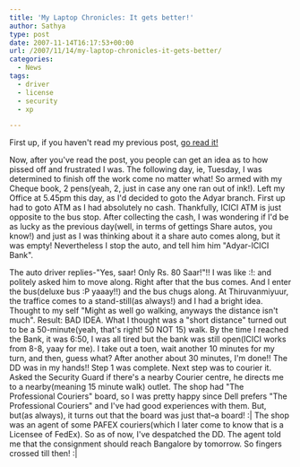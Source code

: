 ```yaml
---
title: 'My Laptop Chronicles: It gets better!'
author: Sathya
type: post
date: 2007-11-14T16:17:53+00:00
url: /2007/11/14/my-laptop-chronicles-it-gets-better/
categories:
  - News
tags:
  - driver
  - license
  - security
  - xp

---
```

First up, if you haven't read my previous post, [go read it!][1]

Now, after you've read the post, you people can get an idea as to how pissed off and frustrated I was. The following day, ie, Tuesday, I was determined to finish off the work come no matter what! So armed with my Cheque book, 2 pens(yeah, 2, just in case any one ran out of ink!). Left my Office at 5.45pm this day, as I'd decided to goto the Adyar branch. First up had to goto ATM as I had absolutely no cash. Thankfully, ICICI ATM is just opposite to the bus stop. After collecting the cash, I was wondering if I'd be as lucky as the previous day(well, in terms of gettings Share autos, you know!) and just as I was thinking about it a share auto comes along, but it was empty! Nevertheless I stop the auto, and tell him him "Adyar-ICICI Bank".

<!--more-->

The auto driver replies-"Yes, saar! Only Rs. 80 Saar!"!! I was like :!: and politely asked him to move along. Right after that the bus comes. And I enter the bus(deluxe bus :P yaaay!!) and the bus chugs along. At Thiruvanmiyuur, the traffice comes to a stand-still(as always!) and I had a bright idea. Thought to my self "Might as well go walking, anyways the distance isn't much". Result: BAD IDEA. What I thought was a "short distance" turned out to be a 50-minute(yeah, that's right! 50 NOT 15) walk. By the time I reached the Bank, it was 6:50, I was all tired but the bank was still open(ICICI works from 8-8, yaay for me). I take out a toen, wait another 10 minutes for my turn, and then, guess what? After another about 30 minutes, I'm done!! The DD was in my hands!! Step 1 was complete. Next step was to courier it. Asked the Security Guard if there's a nearby Courier centre, he directs me to a nearby(meaning 15 minute walk) outlet. The shop had "The Professional Couriers" board, so I was pretty happy since Dell prefers "The Professional Couriers" and I've had good experiences with them. But, but(as always), it turns out that the board was just that&#8211;a board! :| The shop was an agent of some PAFEX couriers(which I later come to know that is a Licensee of FedEx). So as of now, I've despatched the DD. The agent told me that the consignment should reach Bangalore by tomorrow. So fingers crossed till then! :|

 [1]: https://sathyasays.com/2007/11/12/my-laptop-chronicles-how-fate-has-decided-that-i-should-not-get-a-lappy-asap/
